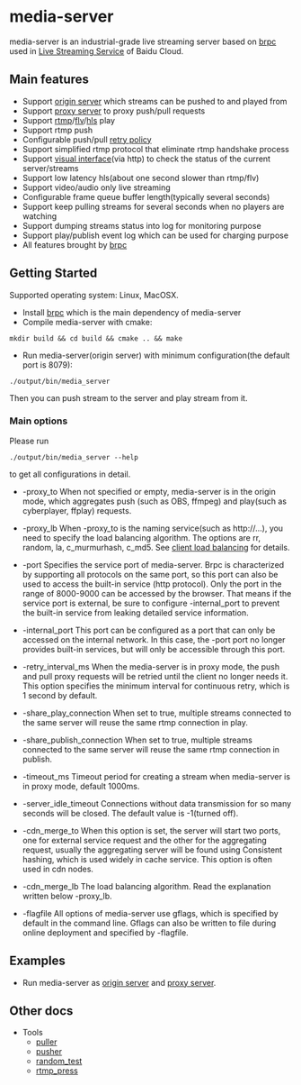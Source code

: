 # media-server

media-server is an industrial-grade live streaming server based on [brpc](https://github.com/brpc/brpc) used in [Live Streaming Service](https://cloud.baidu.com/product/lss.html) of Baidu Cloud.

## Main features

* Support [origin server](docs/cn/origin_server.md) which streams can be pushed to and played from
* Support [proxy server](docs/cn/proxy_server.md) to proxy push/pull requests
* Support [rtmp](https://github.com/brpc/brpc/blob/master/src/brpc/rtmp.h)/[flv](https://en.wikipedia.org/wiki/Flash_Video)/[hls](https://en.wikipedia.org/wiki/HTTP_Live_Streaming) play
* Support rtmp push
* Configurable push/pull [retry policy](docs/cn/retry_policy.md)
* Support simplified rtmp protocol that eliminate rtmp handshake process
* Support [visual interface](docs/cn/http_service.md)(via http) to check the status of the current server/streams
* Support low latency hls(about one second slower than rtmp/flv)
* Support video/audio only live streaming
* Configurable frame queue buffer length(typically several seconds)
* Support keep pulling streams for several seconds when no players are watching
* Support dumping streams status into log for monitoring purpose
* Support play/publish event log which can be used for charging purpose
* All features brought by [brpc](https://github.com/brpc/brpc)

## Getting Started

Supported operating system: Linux, MacOSX.

* Install [brpc](https://github.com/brpc/brpc/blob/master/docs/cn/getting_started.md)  which is the main dependency of media-server
* Compile media-server with cmake:
```shell
mkdir build && cd build && cmake .. && make
```
* Run media-server(origin server) with minimum configuration(the default port is 8079):
```shell
./output/bin/media_server
```
Then you can push stream to the server and play stream from it.

### Main options

Please run 
```
./output/bin/media_server --help
```
to get all configurations in detail.

* -proxy_to
When not specified or empty, media-server is in the origin mode, which aggregates push (such as OBS, ffmpeg) and play(such as cyberplayer, ffplay) requests.

* -proxy_lb
When -proxy_to is the naming service(such as http://...), you need to specify the load balancing algorithm. The options are rr, random, la, c_murmurhash, c_md5. See [client load balancing](https://github.com/brpc/brpc/blob/master/docs/en/client.md#user-content-load-balancer) for details.

* -port
Specifies the service port of media-server. Brpc is characterized by supporting all protocols on the same port, so this port can also be used to access the built-in service (http protocol). Only the port in the range of 8000-9000 can be accessed by the browser. That means if the service port is external, be sure to configure -internal_port to prevent the built-in service from leaking detailed service information.

* -internal_port
This port can be configured as a port that can only be accessed on the internal network. In this case, the -port port no longer provides built-in services, but will only be accessible through this port.

* -retry_interval_ms
When the media-server is in proxy mode, the push and pull proxy requests will be retried until the client no longer needs it. This option specifies the minimum interval for continuous retry, which is 1 second by default.

* -share_play_connection
When set to true, multiple streams connected to the same server will reuse the same rtmp connection in play.

* -share_publish_connection
When set to true, multiple streams connected to the same server will reuse the same rtmp connection in publish.

* -timeout_ms
Timeout period for creating a stream when media-server is in proxy mode, default 1000ms.

* -server_idle_timeout
Connections without data transmission for so many seconds will be closed. The default value is -1(turned off).

* -cdn_merge_to
When this option is set, the server will start two ports, one for external service request and the other for the aggregating request, usually the aggregating server will be found using Consistent hashing, which is used widely in cache service. This option is often used in cdn nodes.

* -cdn_merge_lb
The load balancing algorithm. Read the explanation written below -proxy_lb.

* -flagfile
All options of media-server use gflags, which is specified by default in the command line. Gflags can also be written to file during online deployment and specified by -flagfile.

## Examples

* Run media-server as [origin server](docs/cn/origin_server.md) and [proxy server](docs/cn/proxy_server.md).

## Other docs

* Tools
    * [puller](docs/cn/puller.md)
    * [pusher](docs/cn/pusher.md)
    * [random_test](docs/cn/random_test.md)
    * [rtmp_press](docs/cn/rtmp_press.md)
